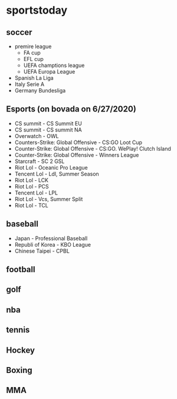 # sportstoday

## soccer
* premire league
  * FA cup
  * EFL cup
  * UEFA champtions league
  * UEFA Europa League
* Spanish La Liga
* Italy Serie A
* Germany Bundesliga


  
## Esports (on bovada on 6/27/2020)
  * CS summit - CS Summit EU
  * CS summit - CS summit NA
  * Overwatch - OWL
  * Counters-Strike: Global Offensive - CS:GO Loot Cup
  * Counter-Strike: Global Offensive - CS:GO. WePlay! Clutch Island
  * Counter-Strike: Global Offensive - Winners League
  * Starcraft - SC 2 GSL
  * Riot Lol - Oceanic Pro League
  * Tencent Lol - Ldl, Summer Season
  * Riot Lol - LCK
  * Riot Lol - PCS
  * Tencent Lol - LPL
  * Riot Lol - Vcs, Summer Split
  * Riot Lol - TCL
  

## baseball
* Japan - Professional Baseball
* Republi of Korea - KBO League
* Chinese Taipei - CPBL

## football

## golf

## nba

## tennis

## Hockey

## Boxing 

## MMA
